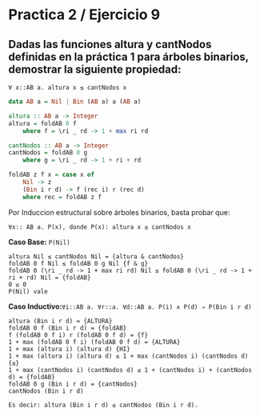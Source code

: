 # Practica 2 / Ejercicio 9 
## Dadas las funciones altura y cantNodos definidas en la práctica 1 para árboles binarios, demostrar la siguiente propiedad:
```
∀ x::AB a. altura x ≤ cantNodos x
```
```hs
data AB a = Nil | Bin (AB a) a (AB a)

altura :: AB a -> Integer
altura = foldAB 0 f
    where f = \ri _ rd -> 1 + max ri rd

cantNodos :: AB a -> Integer
cantNodos = foldAB 0 g
    where g = \ri _ rd -> 1 + ri + rd

foldAB z f x = case x of
    Nil -> z
    (Bin i r d) -> f (rec i) r (rec d)
    where rec = foldAB z f
```
Por Induccion estructural sobre árboles binarios, basta probar que:
```
∀x:: AB a. P(x), donde P(x): altura x ≤ cantNodos x
```
**Caso Base:** `P(Nil)`
```
altura Nil ≤ cantNodos Nil = {altura & cantNodos}
foldAB 0 f Nil ≤ foldAB 0 g Nil {f & g}
foldAB 0 (\ri _ rd -> 1 + max ri rd) Nil ≤ foldAB 0 (\ri _ rd -> 1 + ri + rd) Nil = {foldAB}
0 ≤ 0
P(Nil) vale 
```
**Caso Inductivo:**`∀i::AB a. ∀r::a. ∀d::AB a. P(i) ∧ P(d) ⇒ P(Bin i r d)`  
```
altura (Bin i r d) = {ALTURA}
foldAB 0 f (Bin i r d) = {foldAB}
f (foldAB 0 f i) r (foldAB 0 f d) = {f}
1 + max (foldAB 0 f i) (foldAB 0 f d) = {ALTURA}
1 + max (altura i) (altura d) {HI}
1 + max (altura i) (altura d) ≤ 1 + max (cantNodos i) (cantNodos d) {≤}
1 + max (cantNodos i) (cantNodos d) ≤ 1 + (cantNodos i) + (cantNodos d) = {foldAB}
foldAB 0 g (Bin i r d) = {cantNodos}
cantNodos (Bin i r d)

Es decir: altura (Bin i r d) ≤ cantNodos (Bin i r d).
```
